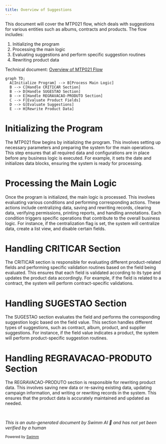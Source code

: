 ```yaml
---
title: Overview of Suggestions
---
```

This document will cover the MTP021 flow, which deals with suggestions for various entities such as albums, contracts and products. The flow includes:

1. Initializing the program
2. Processing the main logic
3. Evaluating suggestions and perform specific suggestion routines
4. Rewriting product data

Technical document: <SwmLink doc-title="Overview of MTP021 Flow">[Overview of MTP021 Flow](/.swm/overview-of-mtp021-flow.jax9e3yv.sw.md)</SwmLink>

```mermaid
graph TD;
  A[Initialize Program] --> B[Process Main Logic]
  B --> C[Handle CRITICAR Section]
  B --> D[Handle SUGESTAO Section]
  B --> E[Handle REGRAVACAO-PRODUTO Section]
  C --> F[Evaluate Product Fields]
  D --> G[Evaluate Suggestions]
  E --> H[Rewrite Product Data]
```

# Initializing the Program

The MTP021 flow begins by initializing the program. This involves setting up necessary parameters and preparing the system for the main operations. This step ensures that all required data and configurations are in place before any business logic is executed. For example, it sets the date and initializes data blocks, ensuring the system is ready for processing.

# Processing the Main Logic

Once the program is initialized, the main logic is processed. This involves evaluating various conditions and performing corresponding actions. These actions include centralizing data, saving and rewriting records, clearing data, verifying permissions, printing reports, and handling annotations. Each condition triggers specific operations that contribute to the overall business logic. For instance, if the centralization flag is set, the system will centralize data, create a list view, and disable certain fields.

# Handling CRITICAR Section

The CRITICAR section is responsible for evaluating different product-related fields and performing specific validation routines based on the field being evaluated. This ensures that each field is validated according to its type and updates the product data accordingly. For example, if the field is related to a contract, the system will perform contract-specific validations.

# Handling SUGESTAO Section

The SUGESTAO section evaluates the field and performs the corresponding suggestion logic based on the field value. This section handles different types of suggestions, such as contract, album, product, and supplier suggestions. For instance, if the field value indicates a product, the system will perform product-specific suggestion routines.

# Handling REGRAVACAO-PRODUTO Section

The REGRAVACAO-PRODUTO section is responsible for rewriting product data. This involves saving new data or re-saving existing data, updating campaign information, and writing or rewriting records in the system. This ensures that the product data is accurately maintained and updated as needed.

&nbsp;

*This is an auto-generated document by Swimm AI 🌊 and has not yet been verified by a human*

<SwmMeta version="3.0.0" repo-id="Z2l0aHViJTNBJTNBa2VsbG8lM0ElM0Fzd2ltbWlv" repo-name="kello"><sup>Powered by [Swimm](https://app.swimm.io/)</sup></SwmMeta>
